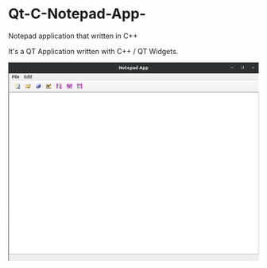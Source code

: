 # Qt-C-Notepad-App-
Notepad application that written in C++

It's a QT Application written with C++ / QT Widgets.

![Applicatino Screenshot](./Resources/ss.png "Screenshot of application")
